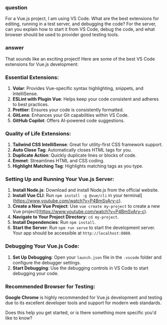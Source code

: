 ### question
For a Vue.js project, I am using VS Code. What are the best extensions for editing, running in a test server, and debugging the code? For the server, can you explain how to start it from VS Code, debug the code, and what browser should be used to provider good testing tools.


### answer

That sounds like an exciting project! Here are some of the best VS Code extensions for Vue.js development:

### Essential Extensions:
1. **Volar**: Provides Vue-specific syntax highlighting, snippets, and IntelliSense.
2. **ESLint with Plugin Vue**: Helps keep your code consistent and adheres to best practices.
3. **Prettier**: Ensures your code is consistently formatted.
4. **GitLens**: Enhances your Git capabilities within VS Code.
5. **GitHub Copilot**: Offers AI-powered code suggestions.

### Quality of Life Extensions:
1. **Tailwind CSS IntelliSense**: Great for utility-first CSS framework support.
2. **Auto Close Tag**: Automatically closes HTML tags for you.
3. **Duplicate Action**: Quickly duplicate lines or blocks of code.
4. **Emmet**: Streamlines HTML and CSS coding.
5. **Highlight Matching Tag**: Highlights matching tags as you type.

### Setting Up and Running Your Vue.js Server:
1. **Install Node.js**: Download and install Node.js from the official website.
2. **Install Vue CLI**: Run `npm install -g @vue/cli` in your terminal](https://www.youtube.com/watch?v=P4BmSvAry-c).
3. **Create a New Vue Project**: Use `vue create my-project` to create a new Vue project](https://www.youtube.com/watch?v=P4BmSvAry-c).
4. **Navigate to Your Project Directory**: `cd my-project`.
5. **Install Dependencies**: Run `npm install`.
6. **Start the Server**: Run `npm run serve` to start the development server. Your app should be accessible at `http://localhost:8080`.

### Debugging Your Vue.js Code:
1. **Set Up Debugging**: Open your `launch.json` file in the `.vscode` folder and configure the debugger settings.
2. **Start Debugging**: Use the debugging controls in VS Code to start debugging your code.

### Recommended Browser for Testing:
**Google Chrome** is highly recommended for Vue.js development and testing due to its excellent developer tools and support for modern web standards.

Does this help you get started, or is there something more specific you'd like to know?
